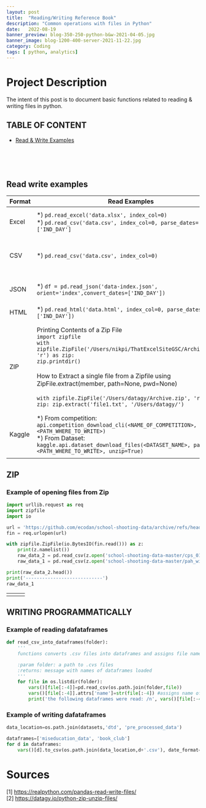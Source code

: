 ```yaml
---
layout: post
title:  "Reading/Writing Reference Book"
description: "Common operations with files in Python"
date:   2022-08-19
banner_preview: blog-350-250-python-b&w-2021-04-05.jpg
banner_image: blog-1200-400-server-2021-11-22.jpg
category: Coding
tags: [ python, analytics]
---
```


# Project Description

The intent of this post is to document basic functions related to reading & writing files in python. 

<!--more-->

## TABLE OF CONTENT


- [Read & Write Examples](##Read-write-examples) <br>
 


<br>
<br>
<br>

## Read write examples

|Format| Read Examples| Write Examples|
|---|---|---|
|Excel  | *) `pd.read_excel('data.xlsx', index_col=0)` </br> *) `pd.read_csv('data.csv', index_col=0, parse_dates=['IND_DAY']`  | *) `df.to_excel('data.xlsx')` </br> *) `df.to_excel('data.xlsx', sheet_name='COUNTRIES',startrow=2, startcol=4)`|
|CSV| *) `pd.read_csv('data.csv', index_col=0)`| *) `df.to_csv('data.csv')`</br> *) `df.to_csv('formatted-data.csv', date_format='%B %d, %Y')`</br>  *) `df.to_csv(sep=';', header=False)`|
|JSON| *) `df = pd.read_json('data-index.json', orient='index',convert_dates=['IND_DAY'])`| *) `df = pd.DataFrame(data=data).T df.to_json('data-columns.json')` </br>  *) `df.to_json('data-records.json', orient='records')`|
|HTML| *) `pd.read_html('data.html', index_col=0, parse_dates=['IND_DAY'])`| *) `df.to_html('data.html')`|
|ZIP| Printing Contents of a Zip File </br> `import zipfile` </br> `with zipfile.ZipFile('/Users/nikpi/ThatExcelSiteGSC/Archive.zip', 'r') as zip:` </br> `zip.printdir()`</br> </br> How to Extract a single file from a Zipfile using </br> ZipFile.extract(member, path=None, pwd=None) </br></br> `with zipfile.ZipFile('/Users/datagy/Archive.zip', 'r') as zip: zip.extract('file1.txt', '/Users/datagy/')` | How to Zip All Files in a Directory </br> `import os` </br> `import zipfile`</br></br> `directory='/Users/datagy/files'` </br> `files = os.listdir(directory)` </br></br> `with zipfile.ZipFile('zipfile.zip', 'w') as zip:` </br> `for file in files:` </br> `file_path=os.path.join(directory, file)` </br> `zip.write(file_path)`|
|Kaggle| *) From competition: `api.competition_download_cli(<NAME_OF_COMPETITION>, path=<PATH_WHERE_TO_WRITE>)` </br>  *) From Dataset: `kaggle.api.dataset_download_files(<DATASET_NAME>, path=<PATH_WHERE_TO_WRITE>, unzip=True)` ||
||||


## ZIP

### Example of opening files from Zip

```python
import urllib.request as req
import zipfile
import io

url = 'https://github.com/ecodan/school-shooting-data/archive/refs/heads/master.zip'
fin = req.urlopen(url)

with zipfile.ZipFile(io.BytesIO(fin.read())) as z:
    print(z.namelist())
    raw_data_2 = pd.read_csv(z.open('school-shooting-data-master/cps_01_formatted.csv'))
    raw_data_1 = pd.read_csv(z.open('school-shooting-data-master/pah_wikp_combo.csv'))

print(raw_data_2.head())
print('----------------------------')
raw_data_1
```
||||
|--|--|--|
||||

## WRITING PROGRAMMATICALLY

### Example of reading dafataframes

``` python
def read_csv_into_dataframes(folder):
    '''
    functions converts .csv files into dataframes and assigns file name as the 'name' attribute for each dataframe that can later be retrieved using df.attrs['name'].

    :param folder: a path to .cvs files
    :returns: message with names of dataframes loaded
    '''
    for file in os.listdir(folder):
        vars()[file[:-4]]=pd.read_csv(os.path.join(folder,file))
        vars()[file[:-4]].attrs['name']=str(file[:-4]) #assigns name of file as name of df to be retrieved later
        print('the following dataframes were read: /n', vars()[file[:-4]].attrs['name'])
```


### Example of writing dafataframes

``` python
data_location=os.path.join(datasets,'dtd', 'pre_processed_data')

dataframes=['miseducation_data', 'book_club']
for d in dataframes:
    vars()[d].to_csv(os.path.join(data_location,d+'.csv'), date_format='%B %d, %Y')
```

# Sources

[1] https://realpython.com/pandas-read-write-files/  </br> 
[2] https://datagy.io/python-zip-unzip-files/